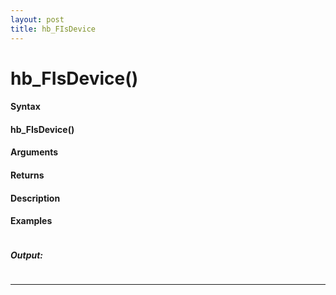 ```yaml
---
layout: post
title: hb_FIsDevice
---
```


# hb_FIsDevice()


#### Syntax

#### hb_FIsDevice()

#### Arguments

#### Returns

#### Description

#### Examples

```

```

##### Output:

```

```

---